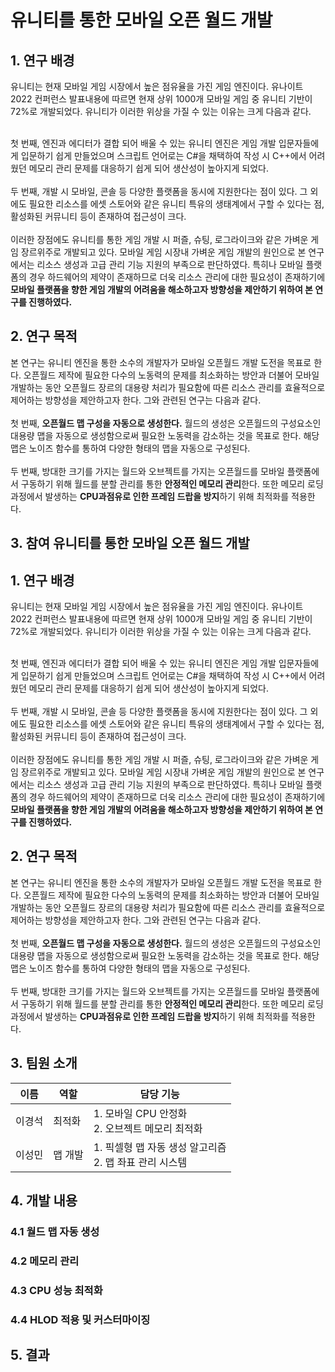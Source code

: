# 유니티를 통한 모바일 오픈 월드 개발

## 1. 연구 배경
  유니티는 현재 모바일 게임 시장에서 높은 점유율을 가진 게임 엔진이다. 유나이트 2022 컨퍼런스 발표내용에 따르면 현재 상위 1000개 모바일 게임 중 유니티 기반이 72%로 개발되었다. 유니티가 이러한 위상을 가질 수 있는 이유는 크게 다음과 같다.
  </br>
  </br>
  
  첫 번째, 엔진과 에디터가 결합 되어 배울 수 있는 유니티 엔진은 게임 개발 입문자들에게 입문하기 쉽게 만들었으며 스크립트 언어로는 C#을 채택하여 작성 시 C++에서 어려웠던 메모리 관리 문제를 대응하기 쉽게 되어 생산성이 높아지게 되었다.   
  <br/>
  두 번째, 개발 시 모바일, 콘솔 등 다양한 플랫폼을 동시에 지원한다는 점이 있다. 그 외에도 필요한 리소스를 에셋 스토어와 같은 유니티 특유의 생태계에서 구할 수 있다는 점, 활성화된 커뮤니티 등이 존재하여 접근성이 크다.  
  <br/>
  이러한 장점에도 유니티를 통한 게임 개발 시 퍼즐, 슈팅, 로그라이크와 같은 가벼운 게임 장르위주로 개발되고 있다. 모바일 게임 시장내 가벼운 게임 개발의 원인으로 본 연구에서는 리소스 생성과 고급 관리 기능 지원의 부족으로 판단하였다. 특히나 모바일 플랫폼의 경우 하드웨어의 제약이 존재하므로 더욱 리소스 관리에 대한 필요성이 존재하기에 **모바일 플랫폼을 향한 게임 개발의 어려움을 해소하고자 방향성을 제안하기 위하여 본 연구를 진행하였다.**

## 2. 연구 목적
  본 연구는 유니티 엔진을 통한 소수의 개발자가 모바일 오픈월드 개발 도전을 목표로 한다. 오픈월드 제작에 필요한 다수의 노동력의 문제를 최소화하는 방안과 더불어 모바일 개발하는 동안 오픈월드 장르의 대용량 처리가 필요함에 따른 리소스 관리를 효율적으로 제어하는 방향성을 제안하고자 한다. 그와 관련된 연구는 다음과 같다.
  <br/><br/>
  첫 번째, **오픈월드 맵 구성을 자동으로 생성한다.** 월드의 생성은 오픈월드의 구성요소인 대용량 맵을 자동으로 생성함으로써 필요한 노동력을 감소하는 것을 목표로 한다. 해당 맵은 노이즈 함수를 통하여 다양한 형태의 맵을 자동으로 구성된다.
  <br/><br/>
  두 번째, 방대한 크기를 가지는 월드와 오브젝트를 가지는 오픈월드를 모바일 플랫폼에서 구동하기 위해 월드를 분할 관리를 통한 **안정적인 메모리 관리**한다. 또한 메모리 로딩 과정에서 발생하는 **CPU과점유로 인한 프레임 드랍을 방지**하기 위해 최적화를 적용한다.

## 3. 참여 유니티를 통한 모바일 오픈 월드 개발

## 1. 연구 배경
  유니티는 현재 모바일 게임 시장에서 높은 점유율을 가진 게임 엔진이다. 유나이트 2022 컨퍼런스 발표내용에 따르면 현재 상위 1000개 모바일 게임 중 유니티 기반이 72%로 개발되었다. 유니티가 이러한 위상을 가질 수 있는 이유는 크게 다음과 같다.
  </br>
  </br>
  
  첫 번째, 엔진과 에디터가 결합 되어 배울 수 있는 유니티 엔진은 게임 개발 입문자들에게 입문하기 쉽게 만들었으며 스크립트 언어로는 C#을 채택하여 작성 시 C++에서 어려웠던 메모리 관리 문제를 대응하기 쉽게 되어 생산성이 높아지게 되었다.   
  <br/>
  두 번째, 개발 시 모바일, 콘솔 등 다양한 플랫폼을 동시에 지원한다는 점이 있다. 그 외에도 필요한 리소스를 에셋 스토어와 같은 유니티 특유의 생태계에서 구할 수 있다는 점, 활성화된 커뮤니티 등이 존재하여 접근성이 크다.  
  <br/>
  이러한 장점에도 유니티를 통한 게임 개발 시 퍼즐, 슈팅, 로그라이크와 같은 가벼운 게임 장르위주로 개발되고 있다. 모바일 게임 시장내 가벼운 게임 개발의 원인으로 본 연구에서는 리소스 생성과 고급 관리 기능 지원의 부족으로 판단하였다. 특히나 모바일 플랫폼의 경우 하드웨어의 제약이 존재하므로 더욱 리소스 관리에 대한 필요성이 존재하기에 **모바일 플랫폼을 향한 게임 개발의 어려움을 해소하고자 방향성을 제안하기 위하여 본 연구를 진행하였다.**

## 2. 연구 목적
  본 연구는 유니티 엔진을 통한 소수의 개발자가 모바일 오픈월드 개발 도전을 목표로 한다. 오픈월드 제작에 필요한 다수의 노동력의 문제를 최소화하는 방안과 더불어 모바일 개발하는 동안 오픈월드 장르의 대용량 처리가 필요함에 따른 리소스 관리를 효율적으로 제어하는 방향성을 제안하고자 한다. 그와 관련된 연구는 다음과 같다.
  <br/><br/>
  첫 번째, **오픈월드 맵 구성을 자동으로 생성한다.** 월드의 생성은 오픈월드의 구성요소인 대용량 맵을 자동으로 생성함으로써 필요한 노동력을 감소하는 것을 목표로 한다. 해당 맵은 노이즈 함수를 통하여 다양한 형태의 맵을 자동으로 구성된다.
  <br/><br/>
  두 번째, 방대한 크기를 가지는 월드와 오브젝트를 가지는 오픈월드를 모바일 플랫폼에서 구동하기 위해 월드를 분할 관리를 통한 **안정적인 메모리 관리**한다. 또한 메모리 로딩 과정에서 발생하는 **CPU과점유로 인한 프레임 드랍을 방지**하기 위해 최적화를 적용한다.

## 3. 팀원 소개

|이름| 역할| 담당 기능|
|--|--|--|
| 이경석 | 최적화 | 1. 모바일 CPU 안정화 <br> 2. 오브젝트 메모리 최적화 <br> |
| 이성민| 맵 개발 | 1. 픽셀형 맵 자동 생성 알고리즘 <br> 2. 맵 좌표 관리 시스템 <br>  |
## 4. 개발 내용

### 4.1 월드 맵 자동 생성
### 4.2 메모리 관리
### 4.3 CPU 성능 최적화
### 4.4 HLOD 적용 및 커스터마이징

## 5. 결과

